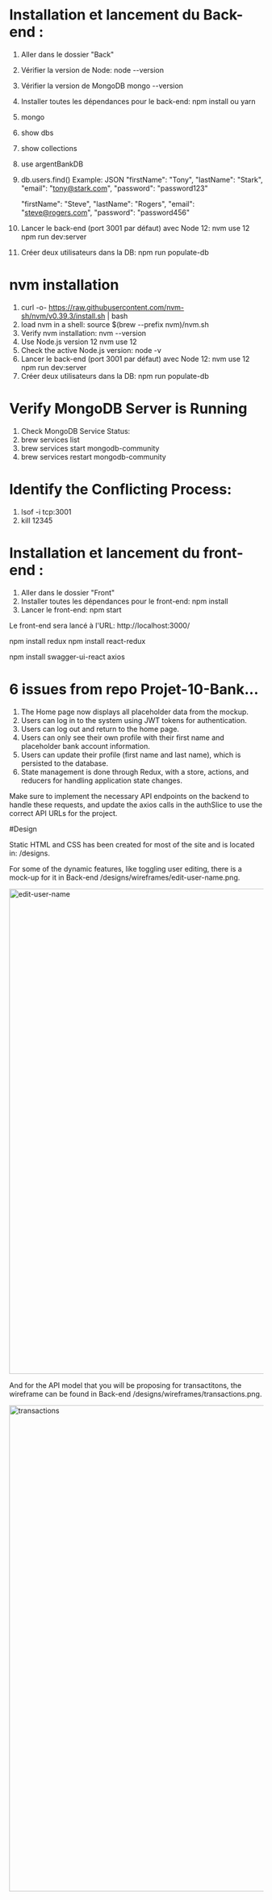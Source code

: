# Installation et lancement du Back-end :

1. Aller dans le dossier "Back"
2. Vérifier la version de Node:
node --version
3. Vérifier la version de MongoDB
mongo --version
4. Installer toutes les dépendances pour le back-end:
npm install ou yarn

5. mongo
1. show dbs
2. show collections
3. use argentBankDB
4. db.users.find()
Example: JSON
    "firstName": "Tony", 
    "lastName": "Stark", 
    "email": "tony@stark.com", 
    "password": "password123" 

    "firstName": "Steve", 
    "lastName": "Rogers", 
    "email": "steve@rogers.com", 
    "password": "password456" 

7. Lancer le back-end (port 3001 par défaut) avec Node 12:
nvm use 12
npm run dev:server
8. Créer deux utilisateurs dans la DB:
npm run populate-db

# nvm installation
1. curl -o- https://raw.githubusercontent.com/nvm-sh/nvm/v0.39.3/install.sh | bash
2. load nvm in a shell:
source $(brew --prefix nvm)/nvm.sh
3. Verify nvm installation:
nvm --version
4. Use Node.js version 12
nvm use 12
5. Check the active Node.js version:
node -v
6. Lancer le back-end (port 3001 par défaut) avec Node 12:
nvm use 12
npm run dev:server
7. Créer deux utilisateurs dans la DB:
npm run populate-db

# Verify MongoDB Server is Running

1. Check MongoDB Service Status:
2. brew services list 
3. brew services start mongodb-community
4. brew services restart mongodb-community

# Identify the Conflicting Process:
1. lsof -i tcp:3001
2. kill 12345

# Installation et lancement du front-end :
1. Aller dans le dossier "Front"
2. Installer toutes les dépendances pour le front-end:
   npm install
3. Lancer le front-end:
   npm start

Le front-end sera lancé à l'URL: http://localhost:3000/

npm install redux
npm install react-redux

npm install swagger-ui-react axios

# 6 issues from repo Projet-10-Bank...
1. The Home page now displays all placeholder data from the mockup.
2. Users can log in to the system using JWT tokens for authentication.
3. Users can log out and return to the home page.
4. Users can only see their own profile with their first name and placeholder bank account information.
5. Users can update their profile (first name and last name), which is persisted to the database.
6. State management is done through Redux, with a store, actions, and reducers for handling application state changes.

Make sure to implement the necessary API endpoints on the backend to handle these requests, 
and update the axios calls in the authSlice to use the correct API URLs for the project.

#Design

Static HTML and CSS has been created for most of the site and is located in: /designs.

For some of the dynamic features, like toggling user editing, there is a mock-up for it in Back-end /designs/wireframes/edit-user-name.png.

<img width="961" alt="edit-user-name" src="https://github.com/user-attachments/assets/9d17811f-f137-41b1-bc20-0b4379215440" />


And for the API model that you will be proposing for transactitons, the wireframe can be found in  Back-end /designs/wireframes/transactions.png.

<img width="963" alt="transactions" src="https://github.com/user-attachments/assets/c9b250ab-7a36-4943-9ddc-3a5f287b441b" />
